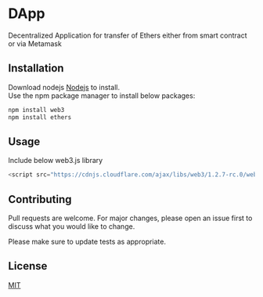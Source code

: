 # DApp

Decentralized Application for transfer of Ethers either from smart contract or via Metamask

## Installation

Download nodejs [Nodejs](https://nodejs.org/en/download/) to install.\
Use the npm package manager to install below packages:

```bash
npm install web3
npm install ethers

```

## Usage

Include below web3.js library
```python
<script src="https://cdnjs.cloudflare.com/ajax/libs/web3/1.2.7-rc.0/web3.min.js"></script>

```

## Contributing

Pull requests are welcome. For major changes, please open an issue first
to discuss what you would like to change.

Please make sure to update tests as appropriate.

## License

[MIT](https://choosealicense.com/licenses/mit/)